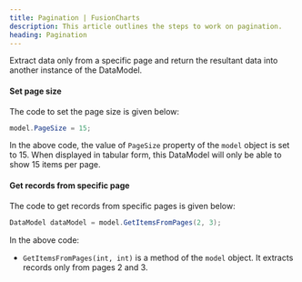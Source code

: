 ```yaml
---
title: Pagination | FusionCharts
description: This article outlines the steps to work on pagination.
heading: Pagination
---
```


Extract data only from a specific page and return the resultant data into another instance of the DataModel.

#### Set page size

The code to set the page size is given below:

```csharp
model.PageSize = 15;
```

In the above code, the value of `PageSize` property of the `model` object is set to 15. When displayed in tabular form, this DataModel will only be able to show 15 items per page.

#### Get records from specific page

The code to get records from specific pages is given below:

```csharp
DataModel dataModel = model.GetItemsFromPages(2, 3);
```

In the above code:

- `GetItemsFromPages(int, int)` is a method of the `model` object. It extracts records only from pages 2 and 3.

